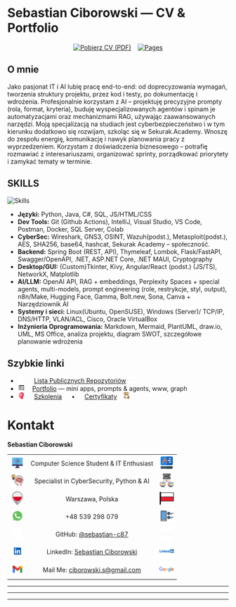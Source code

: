 ﻿# Sebastian Ciborowski — CV & Portfolio


<div align="center">

[![Pobierz CV (PDF)](https://img.shields.io/badge/Sebastian_Ciborowski_CV-PDF-DD0031?style=flat&logo=readme&logoColor=white)](CV/PL/Sebastian_Ciborowski_CV.pdf) &ensp; [![Pages](https://img.shields.io/badge/GitHub_Pages-About-2088FF?style=flat&logo=github)](https://sebastian-c87.github.io/my-IT-profile-hub/)
</div>

## O mnie

Jako pasjonat IT i AI lubię pracę end-to-end: od doprecyzowania wymagań, tworzenia struktury projektu, przez kod i testy, po dokumentację i wdrożenia. Profesjonalnie korzystam z AI – projektuję precyzyjne prompty (rola, format, kryteria), buduję wyspecjalizowanych agentów i spinam je automatyzacjami oraz mechanizmami RAG, używając zaawansowanych narzędzi. Moją specjalizacją na studiach jest cyberbezpieczeństwo i w tym kierunku dodatkowo się rozwijam, szkoląc się w Sekurak.Academy. Wnoszę do zespołu energię, komunikację i nawyk planowania pracy z wyprzedzeniem. Korzystam z doświadczenia biznesowego – potrafię rozmawiać z interesariuszami, organizować sprinty, porządkować priorytety i zamykać tematy w terminie.  

## SKILLS 
<img src="https://skillicons.dev/icons?i=py,java,cs,js,html,css,git,githubactions,idea,visualstudio,vscode,postman,docker,mysql,postgres,sqlite,linux,bash,spring,flask,fastapi,dotnet,angular,react,ts,openai&perline=50" alt="Skills" height="30" /> 

- **Języki:** Python, Java, C#, SQL, JS/HTML/CSS
- **Dev Tools:** Git (Github Actions), IntelliJ, Visual Studio, VS Code, Postman, Docker, SQL Server, Colab
- **CyberSec:** Wireshark, GNS3, OSINT, Wazuh(podst.), Metasploit(podst.), AES, SHA256, base64, hashcat, Sekurak Academy – społeczność.
- **Backend:** Spring Boot (REST, API), Thymeleaf, Lombok, Flask/FastAPI, Swagger/OpenAPI, .NET, ASP.NET Core, .NET MAUI, Cryptography
- **Desktop/GUI:** (Custom)Tkinter, Kivy, Angular/React (podst.) (JS/TS), NetworkX, Matplotlib
- **AI/LLM:** OpenAI API, RAG + embeddings, Perplexity Spaces + special agents, multi-models, prompt engineering (role, restrykcje, styl, output), n8n/Make, Hugging Face, Gamma, Bolt.new, Sona, Canva + Narzędziownik AI
- **Systemy i sieci:** Linux(Ubuntu, OpenSUSE), Windows (Server)/ TCP/IP, DNS/HTTP, VLAN/ACL, Cisco, Oracle VirtualBox
- **Inżynieria Oprogramowania:** Markdown, Mermaid, PlantUML, draw.io, UML, MS Office, analiza projektu, diagram SWOT, szczegółowe planowanie wdrożenia


## Szybkie linki
- <img src="docs/assets/icons/5d.svg" width="15"> &emsp; [Lista Publicznych Repozytoriów](docs/cv-pl.md) <img src="docs/assets/icons/5b.svg" width="15">
- <img src="docs/assets/icons/p.svg" width="15">  &emsp;[Portfolio](portfolio/) — mini apps, prompts & agents, www, graph
- <img src="docs/assets/icons/c2.svg" width="15" alt=""> &emsp; [Szkolenia](achievements/szkolenia/ListaSzkolen.md)  &emsp; • &emsp; [Certyfikaty](achievements/certyfikaty/)&emsp;<img src="docs/assets/icons/c.svg" width="15">

# Kontakt

**Sebastian Ciborowski**

|  |  |  |
|:--:|:---:|:--:|
| <img src="docs/assets/icons/1a.svg" width="32" alt=""> | Computer Science Student & IT Enthusiast | <img src="docs/assets/icons/1.svg" width="32" alt=""> |
| <img src="docs/assets/icons/2.svg"  width="32" alt=""> | Specialist in CyberSecurity, Python & AI | <img src="docs/assets/icons/2a.svg" width="32" alt=""> |
| <img src="docs/assets/icons/3.svg"  width="32" alt=""> | Warszawa, Polska | <img src="docs/assets/icons/3a.svg" width="32" alt=""> |
| <img src="docs/assets/icons/4.svg"  width="22" alt=""> | +48 539 298 079 | <img src="docs/assets/icons/4a.svg" width="32" alt=""> |
| <img src="docs/assets/icons/5d.svg" width="22" alt=""> | GitHub: [@sebastian-c87](https://github.com/sebastian-c87) | <img src="docs/assets/icons/5b.svg" width="32" alt=""> |
| <img src="docs/assets/icons/6.svg"  width="22" alt=""> | LinkedIn: [Sebastian Ciborowski](https://www.linkedin.com/in/sebastian-ciborowski-8442a6302/) | <img src="docs/assets/icons/6a.svg" width="32" alt=""> |
| <img src="docs/assets/icons/g.svg" width="22" alt=""> | Mail Me: [ciborowski.s@gmail.com](mailto:ciborowski.s@gmail.com) | <img src="docs/assets/icons/g1.svg"  width="33" alt=""> |



---

---
---

